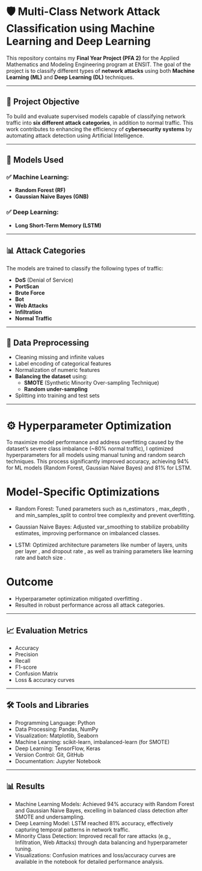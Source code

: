 # 🛡️ Multi-Class Network Attack Classification using Machine Learning and Deep Learning

This repository contains my **Final Year Project (PFA 2)** for the Applied Mathematics and Modeling Engineering program at ENSIT. The goal of the project is to classify different types of **network attacks** using both **Machine Learning (ML)** and **Deep Learning (DL)** techniques.

---

## 🎯 Project Objective

To build and evaluate supervised models capable of classifying network traffic into **six different attack categories**, in addition to normal traffic. This work contributes to enhancing the efficiency of **cybersecurity systems** by automating attack detection using Artificial Intelligence.

---

## 🧠 Models Used

### ✅ Machine Learning:
- **Random Forest (RF)**
- **Gaussian Naive Bayes (GNB)**

### ✅ Deep Learning:
- **Long Short-Term Memory (LSTM)**

---

## 📊 Attack Categories

The models are trained to classify the following types of traffic:

- **DoS** (Denial of Service)
- **PortScan**
- **Brute Force**
- **Bot**
- **Web Attacks**
- **Infiltration**
- **Normal Traffic**

---

## 🧹 Data Preprocessing

- Cleaning missing and infinite values
- Label encoding of categorical features
- Normalization of numeric features
- **Balancing the dataset** using:
  - **SMOTE** (Synthetic Minority Over-sampling Technique)
  - **Random under-sampling**
- Splitting into training and test sets

---
# ⚙️ Hyperparameter Optimization

To maximize model performance and address overfitting caused by the dataset’s severe class imbalance (~80% normal traffic), I optimized hyperparameters for all models using manual tuning and random search techniques. This process significantly improved accuracy, achieving 94% for ML models (Random Forest, Gaussian Naive Bayes) and 81% for LSTM.

# Model-Specific Optimizations

 - Random Forest:
Tuned parameters such as n_estimators , max_depth , and min_samples_split to control tree complexity and prevent overfitting. 

 - Gaussian Naive Bayes:
Adjusted var_smoothing to stabilize probability estimates, improving performance on imbalanced classes.

 - LSTM:
Optimized architecture parameters like number of layers, units per layer , and dropout rate , as well as training parameters like learning rate and batch size .

#  Outcome 
- Hyperparameter optimization mitigated overfitting .
- Resulted in robust performance across all attack categories.
---
## 📈 Evaluation Metrics

- Accuracy
- Precision
- Recall
- F1-score
- Confusion Matrix
- Loss & accuracy curves
---
## 🛠️ Tools and Libraries
- Programming Language: Python
- Data Processing: Pandas, NumPy
- Visualization: Matplotlib, Seaborn
- Machine Learning: scikit-learn, imbalanced-learn (for SMOTE)
- Deep Learning: TensorFlow, Keras
- Version Control: Git, GitHub
- Documentation: Jupyter Notebook
---
##  📊 Results
- Machine Learning Models: Achieved 94% accuracy with Random Forest and Gaussian Naive Bayes, excelling in balanced class detection after SMOTE and undersampling.
- Deep Learning Model: LSTM reached 81% accuracy, effectively capturing temporal patterns in network traffic.
- Minority Class Detection: Improved recall for rare attacks (e.g., Infiltration, Web Attacks) through data balancing and hyperparameter tuning.
- Visualizations: Confusion matrices and loss/accuracy curves are available in the notebook for detailed performance analysis.
